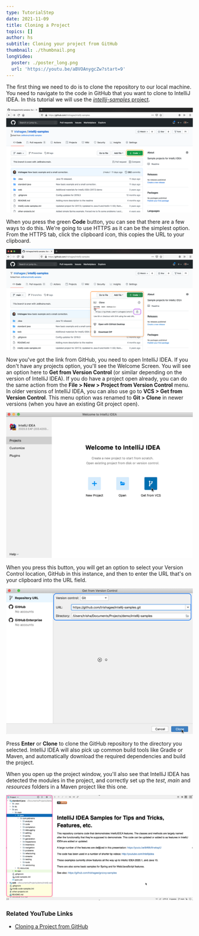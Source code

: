 ```yaml
---
type: TutorialStep
date: 2021-11-09
title: Cloning a Project
topics: []
author: hs
subtitle: Cloning your project from GitHub
thumbnail: ./thumbnail.png
longVideo:
  poster: ./poster_long.png
  url: 'https://youtu.be/aBVOAnygcZw?start=9'
---
```


The first thing we need to do is to clone the repository to our local machine. You need to navigate to the code in GitHub that you want to clone to IntelliJ IDEA. In this tutorial we will use the [_intellij-samples_ project](https://github.com/JetBrains/intellij-samples). 

![IntelliJ IDEA GitHub Repository](github-project.png)

When you press the green **Code** button, you can see that there are a few ways to do this. We're going to use HTTPS as it can be the simplest option. From the HTTPS tab, click the clipboard icon, this copies the URL to your clipboard.

![GitHub Clone with HTTPS](github-clone-https.png)

Now you've got the link from GitHub, you need to open IntelliJ IDEA. If you don't have any projects option, you'll see the Welcome Screen. You will see an option here to **Get from Version Control** (or similar depending on the version of IntelliJ IDEA).  If you do have a project open already, you can do the same action from the **File > New > Project from Version Control** menu. In older versions of IntelliJ IDEA, you can also use go to **VCS > Get from Version Control**. This menu option was renamed to **Git > Clone** in newer versions (when you have an existing Git project open). 

![Get from Version Control in IntelliJ IDEA](intellij-clone-button.png)

When you press this button, you will get an option to select your Version Control location, GitHub in this instance, and then to enter the URL that's on your clipboard into the URL field.

![GitHub Clone Dialog](github-clone-dialog.png)

Press **Enter** or **Clone** to clone the GitHub repository to the directory you selected. IntelliJ IDEA will also pick up common build tools like Gradle or Maven, and automatically download the required dependencies and build the project.

When you open up the project window, you'll also see that IntelliJ IDEA has detected the modules in the project, and correctly set up the _test_, _main_ and _resources_ folders in a Maven project like this one.

![Project Window](project-window.png)

### Related YouTube Links
- [Cloning a Project from GitHub](https://www.youtube.com/watch?v=aBVOAnygcZw)
